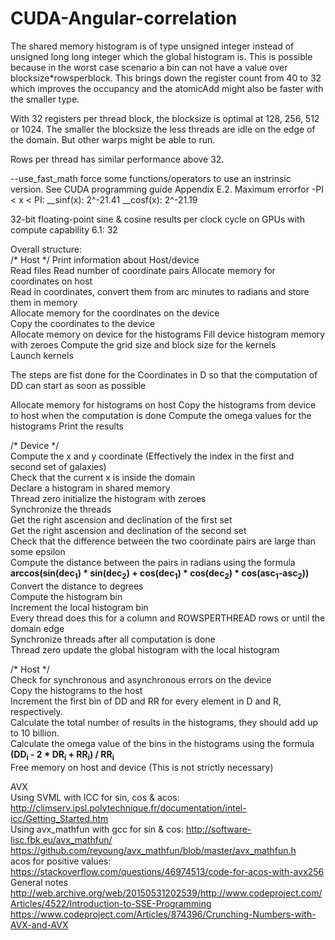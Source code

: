 # CUDA-Angular-correlation

The shared memory histogram is of type unsigned integer instead of unsigned long long integer which the global histogram is. This is possible because in the worst case scenario a bin can not have a value over blocksize*rowsperblock. This brings down the register count from 40 to 32 which improves the occupancy and the atomicAdd might also be faster with the smaller type.

With 32 registers per thread block, the blocksize is optimal at 128, 256, 512 or 1024. The smaller the blocksize the less threads are idle on the edge of the domain. But other warps might be able to run.

Rows per thread has similar performance above 32.

--use_fast_math force some functions/operators to use an instrinsic version. See CUDA programming guide Appendix E.2.
Maximum errorfor -PI < x < PI:
__sinf(x): 2^-21.41
__cosf(x): 2^-21.19

32-bit floating-point sine & cosine results per clock cycle on GPUs with compute capability 6.1: 32

Overall structure:  
/* Host */
Print information about Host/device  
Read files
	Read number of coordinate pairs
	Allocate memory for coordinates on host  
	Read in coordinates, convert them from arc minutes to radians and store them in memory  
Allocate memory for the coordinates on the device  
Copy the coordinates to the device    
Allocate memory on device for the histograms
Fill device histogram memory with zeroes
Compute the grid size and block size for the kernels  
Launch kernels

The steps are fist done for the Coordinates in D so that the computation of DD can start as soon as possible  

Allocate memory for histograms on host
Copy the histograms from device to host when the computation is done
Compute the omega values for the histograms
Print the results
  
/* Device */  
Compute the x and y coordinate (Effectively the index in the first and second set of galaxies)  
Check that the current x is inside the domain  
Declare a histogram in shared memory  
Thread zero initialize the histogram with zeroes  
Synchronize the threads  
Get the right ascension and declination of the first set  
Get the right ascension and declination of the second set  
Check that the difference between the two coordinate pairs are large than some epsilon  
Compute the distance between the pairs in radians using the formula **arccos(sin(dec<sub>1</sub>) * sin(dec<sub>2</sub>) + cos(dec<sub>1</sub>) * cos(dec<sub>2</sub>) * cos(asc<sub>1</sub>-asc<sub>2</sub>))**  
Convert the distance to degrees  
Compute the histogram bin  
Increment the local histogram bin  
Every thread does this for a column and ROWSPERTHREAD rows or until the domain edge  
Synchronize threads after all computation is done  
Thread zero update the global histogram with the local histogram  
  
/* Host */  
Check for synchronous and asynchronous errors on the device  
Copy the histograms to the host  
Increment the first bin of DD and RR for every element in D and R, respectively.  
Calculate the total number of results in the histograms, they should add up to 10 billion.  
Calculate the omega value of the bins in the histograms using the formula **(DD<sub>i</sub> - 2 * DR<sub>i</sub> + RR<sub>i</sub>) / RR<sub>i</sub>**  
Free memory on host and device (This is not strictly necessary)  
  
AVX  
Using SVML with ICC for sin, cos & acos: http://climserv.ipsl.polytechnique.fr/documentation/intel-icc/Getting_Started.htm  
Using avx_mathfun with gcc for sin & cos: http://software-lisc.fbk.eu/avx_mathfun/  
https://github.com/reyoung/avx_mathfun/blob/master/avx_mathfun.h  
acos for positive values: https://stackoverflow.com/questions/46974513/code-for-acos-with-avx256  
General notes  
http://web.archive.org/web/20150531202539/http://www.codeproject.com/Articles/4522/Introduction-to-SSE-Programming  
https://www.codeproject.com/Articles/874396/Crunching-Numbers-with-AVX-and-AVX  